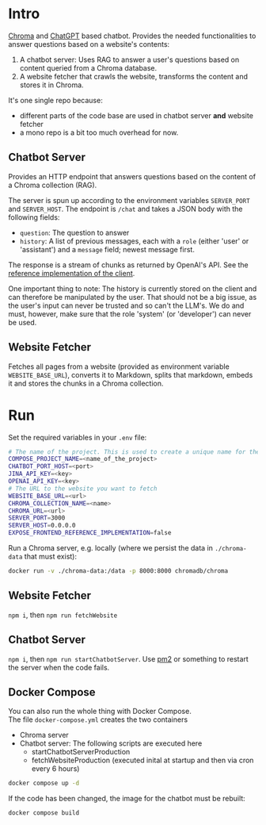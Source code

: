 # Intro

[Chroma](https://www.trychroma.com/) and [ChatGPT](https://chatgpt.com/) based chatbot. Provides
the needed functionalities to answer questions based on a website's contents:

1. A chatbot server: Uses RAG to answer a user's questions based on content queried from a Chroma
database. 
2. A website fetcher that crawls the website, transforms the content and stores it in Chroma.

It's one single repo because:
- different parts of the code base are used in chatbot server **and** website fetcher
- a mono repo is a bit too much overhead for now.

## Chatbot Server

Provides an HTTP endpoint that answers questions based on the content of a Chroma collection (RAG).

The server is spun up according to the environment variables `SERVER_PORT` and `SERVER_HOST`.
The endpoint is `/chat` and takes a JSON body with the following fields:

- `question`: The question to answer
- `history`: A list of previous messages, each with a `role` (either 'user' or 'assistant') and a
`message` field; newest message first.

The response is a stream of chunks as returned by OpenAI's API. See the [reference implementation
of the client](frontend/index.html). 

One important thing to note: The history is currently stored on the client and can therefore
be manipulated by the user. That should not be a big issue, as the user's input can never be
trusted and so can't the LLM's. We do and must, however, make sure that the role 'system' 
(or 'developer') can never be used.

## Website Fetcher

Fetches all pages from a website (provided as environment variable `WEBSITE_BASE_URL`), converts it
to Markdown, splits that markdown, embeds it and stores the chunks in a Chroma collection.

# Run

Set the required variables in your `.env` file:

```bash
# The name of the project. This is used to create a unique name for the docker images/container.
COMPOSE_PROJECT_NAME=<name_of_the_project>
CHATBOT_PORT_HOST=<port>
JINA_API_KEY=<key>
OPENAI_API_KEY=<key>
# The URL to the website you want to fetch
WEBSITE_BASE_URL=<url>
CHROMA_COLLECTION_NAME=<name>
CHROMA_URL=<url>
SERVER_PORT=3000
SERVER_HOST=0.0.0.0
EXPOSE_FRONTEND_REFERENCE_IMPLEMENTATION=false
```

Run a Chroma server, e.g. locally (where we persist the data in `./chroma-data` that must exist): 
```bash
docker run -v ./chroma-data:/data -p 8000:8000 chromadb/chroma
```

## Website Fetcher

`npm i`, then `npm run fetchWebsite`

## Chatbot Server

`npm i`, then `npm run startChatbotServer`. Use [pm2](https://www.npmjs.com/package/pm2) or
something to restart the server when the code fails.

## Docker Compose

You can also run the whole thing with Docker Compose.  
The file `docker-compose.yml` creates the two containers

- Chroma server
- Chatbot server: The following scripts are executed here
    - startChatbotServerProduction
    - fetchWebsiteProduction (executed inital at startup and then via cron every 6 hours)

```bash
docker compose up -d
```

If the code has been changed, the image for the chatbot must be rebuilt:

```bash
docker compose build
```

